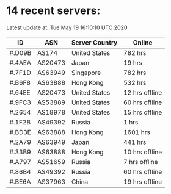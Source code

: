 # 14 recent servers:

Latest update at: Tue May 19 16:10:10 UTC 2020

| ID | ASN | Server Country | Online |
| -- | --- | -------------- | ------ |
| #.D09B | AS174 | United States | 782 hrs |
| #.4AEA | AS20473 | Japan | 19 hrs |
| #.7F1D | AS63949 | Singapore | 782 hrs |
| #.B6F8 | AS63888 | Hong Kong | 532 hrs |
| #.64EE | AS20473 | United States | 12 hrs offline |
| #.9FC3 | AS53889 | United States | 60 hrs offline |
| #.2654 | AS18978 | United States | 15 hrs offline |
| #.1F2B | AS49392 | Russia | 1 hrs |
| #.BD3E | AS63888 | Hong Kong | 1601 hrs |
| #.2A79 | AS63949 | Japan | 441 hrs |
| #.33B9 | AS63888 | Hong Kong | 10 hrs offline |
| #.A797 | AS51659 | Russia | 7 hrs offline |
| #.86B4 | AS49392 | Russia | 60 hrs offline |
| #.BE6A | AS37963 | China | 19 hrs offline |

